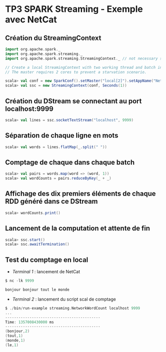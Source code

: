 # TP3 SPARK Streaming - Exemple avec NetCat

## Création du StreamingContext
```scala
import org.apache.spark._
import org.apache.spark.streaming._
import org.apache.spark.streaming.StreamingContext._ // not necessary since Spark 1.3

// Create a local StreamingContext with two working thread and batch interval of 1 second.
// The master requires 2 cores to prevent a starvation scenario.

scala> val conf = new SparkConf().setMaster("local[2]").setAppName("NetworkWordCount")
scala> val ssc = new StreamingContext(conf, Seconds(1))
```

## Création du DStream se connectant au port localhost:9999
```scala
scala> val lines = ssc.socketTextStream("localhost", 9999)
```

## Séparation de chaque ligne en mots
```scala
scala> val words = lines.flatMap(_.split(" "))
```

## Comptage de chaque dans chaque batch
```scala
scala> val pairs = words.map(word => (word, 1))
scala> val wordCounts = pairs.reduceByKey(_ + _)
```

## Affichage des dix premiers éléments de chaque RDD généré dans ce DStream
```scala
scala> wordCounts.print()
```

## Lancement de la computation et attente de fin
```scala
scala> ssc.start()
scala> ssc.awaitTermination()
```

## Test du comptage en local
* _Terminal 1_ : lancement de NetCat
```scala
$ nc -lk 9999

bonjour bonjour tout le monde
```
* _Terminal 2_ : lancement du script scal de comptage
```scala
$ ./bin/run-example streaming.NetworkWordCount localhost 9999
...
-------------------------------------------
Time: 1357008430000 ms
-------------------------------------------
(bonjour,2)
(tout,1)
(monde,1)
(le,1)
```
